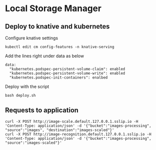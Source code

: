 # Local Storage Manager

## Deploy to knative and kubernetes

Configure knative settings
```bash=
kubectl edit cm config-features -n knative-serving
```

Add the lines right under data as below
```yaml=
data:
  "kubernetes.podspec-persistent-volume-claim": enabled
  "kubernetes.podspec-persistent-volume-write": enabled
  "kubernetes.podspec-init-containers": enalbed
```

Deploy with the script
```bash=
bash deploy.sh
```

## Requests to application

```bash=
curl -X POST http://image-scale.default.127.0.0.1.sslip.io -H 'Content-Type: application/json' -d '{"bucket":"images-processing", "source":"images", "destination":"images-scaled"}'
curl -X POST http://image-recognition.default.127.0.0.1.sslip.io -H 'Content-Type: application/json' -d '{"bucket":"images-processing", "source":"images-scaled"}'
```
